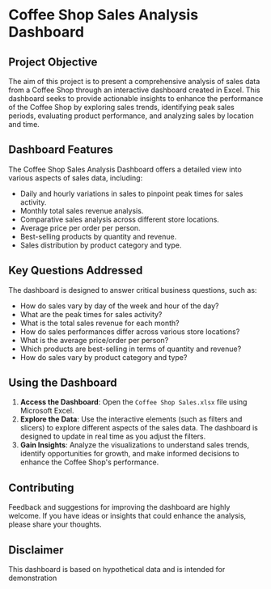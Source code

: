 # Coffee Shop Sales Analysis Dashboard

## Project Objective
The aim of this project is to present a comprehensive analysis of sales data from a Coffee Shop through an interactive dashboard created in Excel. This dashboard seeks to provide actionable insights to enhance the performance of the Coffee Shop by exploring sales trends, identifying peak sales periods, evaluating product performance, and analyzing sales by location and time.

## Dashboard Features
The Coffee Shop Sales Analysis Dashboard offers a detailed view into various aspects of sales data, including:
- Daily and hourly variations in sales to pinpoint peak times for sales activity.
- Monthly total sales revenue analysis.
- Comparative sales analysis across different store locations.
- Average price per order per person.
- Best-selling products by quantity and revenue.
- Sales distribution by product category and type.

## Key Questions Addressed
The dashboard is designed to answer critical business questions, such as:
- How do sales vary by day of the week and hour of the day?
- What are the peak times for sales activity?
- What is the total sales revenue for each month?
- How do sales performances differ across various store locations?
- What is the average price/order per person?
- Which products are best-selling in terms of quantity and revenue?
- How do sales vary by product category and type?

## Using the Dashboard
1. **Access the Dashboard**: Open the `Coffee Shop Sales.xlsx` file using Microsoft Excel.
2. **Explore the Data**: Use the interactive elements (such as filters and slicers) to explore different aspects of the sales data. The dashboard is designed to update in real time as you adjust the filters.
3. **Gain Insights**: Analyze the visualizations to understand sales trends, identify opportunities for growth, and make informed decisions to enhance the Coffee Shop's performance.

## Contributing
Feedback and suggestions for improving the dashboard are highly welcome. If you have ideas or insights that could enhance the analysis, please share your thoughts.

## Disclaimer
This dashboard is based on hypothetical data and is intended for demonstration

